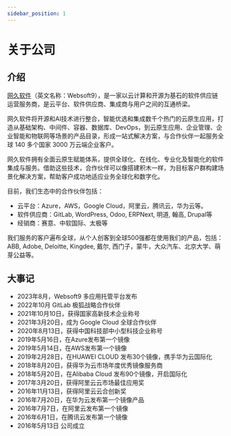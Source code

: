 ```yaml
---
sidebar_position: 1
---
```


# 关于公司

## 介绍

[网久软件](https://www.websoft9.com/about-us)（英文名称：Websoft9），是一家以云计算和开源为基石的软件供应链运营服务商，是云平台、软件供应商、集成商与用户之间的互通桥梁。

网久软件将开源和AI技术进行整合，智能优选和集成数千个热门的云原生应用，打造从基础架构、中间件、容器、数据库、DevOps，到云原生应用、企业管理、企业智能和物联网等场景的产品目录，形成一站式解决方案，与合作伙伴一起服务全球 140 多个国家 3000 万云端企业客户。

网久软件拥有全面云原生赋能体系，提供全球化、在线化、专业化及智能化的软件集成与服务。借助这些技术，合作伙伴可以像搭建积木一样，为目标客户群构建场景化解决方案，帮助客户成功地适应业务全球化和数字化。

目前，我们生态中的合作伙伴包括：

- 云平台：Azure，AWS，Google Cloud，阿里云，腾讯云，华为云等。
- 软件供应商：GitLab, WordPress, Odoo, ERPNext, 明道, 翰高, Drupal等
- 经销商：赛意、中软国际、太极等

我们服务的客户遍布全球，从个人创客到全球500强都在使用我们的产品，包括：ABB, Adobe, Deloitte, Kingdee, 戴尔, 西门子，蒙牛，大众汽车、北京大学、萌芽公益等。

## 大事记

- 2023年8月，Websoft9 多应用托管平台发布
- 2022年10月 GitLab 极狐战略合作伙伴
- 2021年10月10日，获得国家高新技术企业称号
- 2021年3月20日，成为 Google Cloud 全球合作伙伴
- 2020年8月13日，获得中国科技部中小型科技企业称号
- 2019年5月16日，在Azure发布第一个镜像
- 2019年5月14日，在AWS发布第一个镜像
- 2019年2月28日，在HUAWEI CLOUD 发布30个镜像，携手华为云国际化
- 2018年8月20日，获得华为云市场年度优秀镜像服务商
- 2018年5月20日，在Alibaba Cloud 发布90个镜像，开启国际化
- 2017年3月20日，获得阿里云云市场最佳应用奖
- 2016年11月13日，获得阿里云云合创新奖
- 2016年7月20日，在华为云发布第一个镜像产品
- 2016年7月7日，在阿里云发布第一个镜像
- 2016年6月1日，在腾讯云发布第一个镜像
- 2016年5月13日 公司成立
